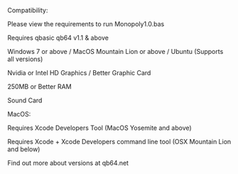 Compatibility:

Please view the requirements to run Monopoly1.0.bas

Requires qbasic qb64 v1.1 & above

Windows 7 or above / MacOS Mountain Lion or above / Ubuntu (Supports all versions)

Nvidia or Intel HD Graphics / Better Graphic Card

250MB or Better RAM

Sound Card

MacOS:

Requires Xcode Developers Tool (MacOS Yosemite and above)

Requires Xcode + Xcode Developers command line tool (OSX Mountain Lion and below)

Find out more about versions at qb64.net
